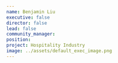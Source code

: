 ```yaml
---
name: Benjamin Liu
executive: false
director: false
lead: false
community_manager: 
position:  
project: Hospitality Industry
image: ../assets/default_exec_image.png
---
```

